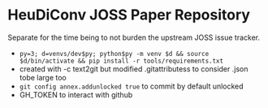 # HeuDiConv JOSS Paper Repository

Separate for the time being to not burden the upstream JOSS issue tracker.

- `py=3; d=venvs/dev$py; python$py -m venv $d && source $d/bin/activate && pip install -r tools/requirements.txt`
- created with -c text2git but modified .gitattributess to consider .json tobe large too
- `git config annex.addunlocked true` to commit by default unlocked
- GH_TOKEN to interact with github
